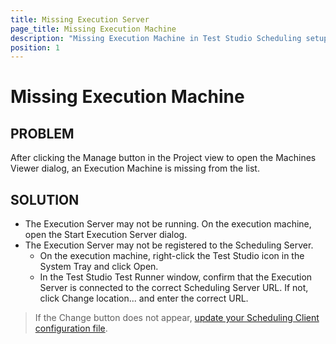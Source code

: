 ```yaml
---
title: Missing Execution Server
page_title: Missing Execution Machine
description: "Missing Execution Machine in Test Studio Scheduling setup. A machine configured as Execution server is not listed in the Execution status view "
position: 1
---
```

# Missing Execution Machine

## PROBLEM

After clicking the Manage button in the Project view to open the Machines Viewer dialog, an Execution Machine is missing from the list.

## SOLUTION

- The Execution Server may not be running. On the execution machine, open the Start Execution Server dialog.
- The Execution Server may not be registered to the Scheduling Server.
  - On the execution machine, right-click the Test Studio icon in the System Tray and click Open.
  - In the Test Studio Test Runner window, confirm that the Execution Server is connected to the correct Scheduling Server URL. If not, click Change location... and enter the correct URL.

> If the Change button does not appear, <a href="/troubleshooting-guide/scheduling-issues-tg/no-change-button" target="_blank">update your Scheduling Client configuration file</a>.
